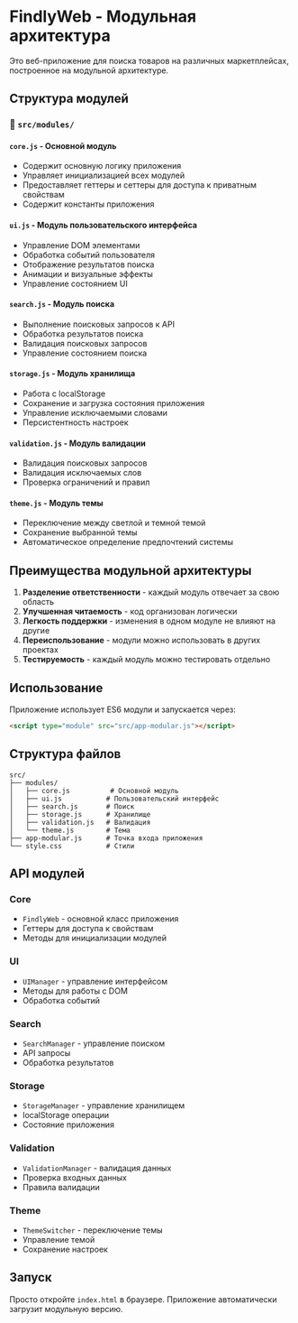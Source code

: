 # FindlyWeb - Модульная архитектура

Это веб-приложение для поиска товаров на различных маркетплейсах, построенное на модульной архитектуре.

## Структура модулей

### 📁 `src/modules/`

#### `core.js` - Основной модуль
- Содержит основную логику приложения
- Управляет инициализацией всех модулей
- Предоставляет геттеры и сеттеры для доступа к приватным свойствам
- Содержит константы приложения

#### `ui.js` - Модуль пользовательского интерфейса
- Управление DOM элементами
- Обработка событий пользователя
- Отображение результатов поиска
- Анимации и визуальные эффекты
- Управление состоянием UI

#### `search.js` - Модуль поиска
- Выполнение поисковых запросов к API
- Обработка результатов поиска
- Валидация поисковых запросов
- Управление состоянием поиска

#### `storage.js` - Модуль хранилища
- Работа с localStorage
- Сохранение и загрузка состояния приложения
- Управление исключаемыми словами
- Персистентность настроек

#### `validation.js` - Модуль валидации
- Валидация поисковых запросов
- Валидация исключаемых слов
- Проверка ограничений и правил

#### `theme.js` - Модуль темы
- Переключение между светлой и темной темой
- Сохранение выбранной темы
- Автоматическое определение предпочтений системы

## Преимущества модульной архитектуры

1. **Разделение ответственности** - каждый модуль отвечает за свою область
2. **Улучшенная читаемость** - код организован логически
3. **Легкость поддержки** - изменения в одном модуле не влияют на другие
4. **Переиспользование** - модули можно использовать в других проектах
5. **Тестируемость** - каждый модуль можно тестировать отдельно

## Использование

Приложение использует ES6 модули и запускается через:

```html
<script type="module" src="src/app-modular.js"></script>
```

## Структура файлов

```
src/
├── modules/
│   ├── core.js          # Основной модуль
│   ├── ui.js           # Пользовательский интерфейс
│   ├── search.js       # Поиск
│   ├── storage.js      # Хранилище
│   ├── validation.js   # Валидация
│   └── theme.js        # Тема
├── app-modular.js      # Точка входа приложения
└── style.css           # Стили
```

## API модулей

### Core
- `FindlyWeb` - основной класс приложения
- Геттеры для доступа к свойствам
- Методы для инициализации модулей

### UI
- `UIManager` - управление интерфейсом
- Методы для работы с DOM
- Обработка событий

### Search
- `SearchManager` - управление поиском
- API запросы
- Обработка результатов

### Storage
- `StorageManager` - управление хранилищем
- localStorage операции
- Состояние приложения

### Validation
- `ValidationManager` - валидация данных
- Проверка входных данных
- Правила валидации

### Theme
- `ThemeSwitcher` - переключение темы
- Управление темой
- Сохранение настроек

## Запуск

Просто откройте `index.html` в браузере. Приложение автоматически загрузит модульную версию. 